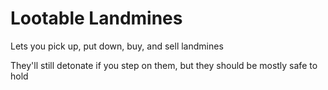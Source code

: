 # Lootable Landmines
Lets you pick up, put down, buy, and sell landmines 

They'll still detonate if you step on them, but they should be mostly safe to hold
